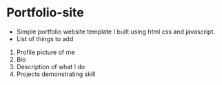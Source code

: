 # Portfolio-site
* Simple portfolio website template I built using html css and javascript. 
* List of things to add
1. Profile picture of me
2. Bio
3. Description of what I do
4. Projects demonstrating skill





